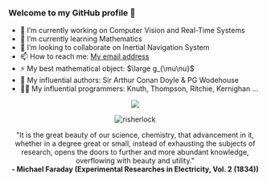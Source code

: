 ### Welcome to my GitHub profile 👋

- 🔭 I’m currently working on Computer Vision and Real-Time Systems
- 🌱 I’m currently learning Mathematics
- 👯 I’m looking to collaborate on Inertial Navigation System 
- 📫 How to reach me: [My email address][email]
- ⚡ My best mathematical object: $\large g_{\mu\nu}$
- 📖 My influential authors: Sir Arthur Conan Doyle & PG Wodehouse
- 👨‍💻 My influential programmers: Knuth, Thompson, Ritchie, Kernighan ...

<p align="center"> 
  <img src="https://github-readme-stats.vercel.app/api/top-langs/?username=risherlock&layout=compact" />
</p>

<p align="center"> 
  <img src="https://komarev.com/ghpvc/?username=risherlock" alt="risherlock" /> 
</p>

<p align="center">"It is the great beauty of our science, chemistry, that advancement in it, whether in a degree great or small, instead of exhausting the subjects of research, opens the doors to further and more abundant knowledge, overflowing with beauty and utility."</br>
<b>- Michael Faraday (Experimental Researches in Electricity, Vol. 2 (1834))</b></p>
</br>

[email]: mailto:metrictensor221b@gmail.com
